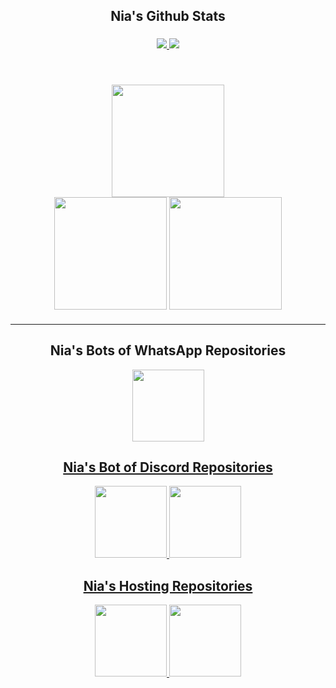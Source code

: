 <h2 align="center" style="font-family: Rubik 80s Fade">
    Nia's Github Stats
</h2>

<h3 align="center">
  <a href="https://github.com/lz20r">
      <img src="https://img.shields.io/github/followers/lz20r?label=Followers&style=for-the-badge&color=lightblue">
  </a>
  <a href="https://lz20r.link/discord" alt="Discord">
      <img src="https://img.shields.io/discord/1190032384096206909?label=discord&style=for-the-badge&color=lightblue"/>
  </a> 
</h3>

<br />
<div width="100%" style="margin: 20px" align="center">
    <img height="180" src="https://stats.hedystia.com/api?username=lz20r&theme=omni" />
    <br/>
    <img height="180" src="https://github-readme-stats.vercel.app/api/top-langs/?username=lz20r&layout=compact&theme=rose_pine&langs_count=9&border_color=61dafb&border_radius=10" />
    <img height="180" src="https://github-readme-streak-stats.herokuapp.com/?user=lz20r&theme=rose_pine&count-private=true&v=2&border=61dafb&border_radius=10" />
</div>
<hr/>

<h2 align="center" style="font-family: Rubik 80s Fade"> Nia's Bots of WhatsApp Repositories </h2>
<div width="100%" align="center">
    <a align="left" href="https://github.com/lz20r/totorobot.wa" title="Cinammon Hosting">
        <img height="115" src="https://github-readme-stats.vercel.app/api/pin/?username=lz20r&repo=totorobot.wa&theme=rose_pine&border_color=61dafb&border_radius=10"/>
        
<h2 align="center" style="font-family: Rubik 80s Fade"> Nia's Bot of Discord Repositories </h2>
<div width="100%" align="center">
    <a align="right" width="100%" href="https://github.com/lz20r/momojs" title="Momo js">
        <img height="115" src="https://github-readme-stats.vercel.app/api/pin/?username=lz20r&repo=momojs&theme=rose_pine&border_color=61dafb&border_radius=10"/>
    <a align="left" width="50%" href="https://github.com/lz20r/momopy" title="Momo py">
        <img height="115" src="https://github-readme-stats.vercel.app/api/pin/?username=lz20r&repo=momopy&theme=rose_pine&border_color=61dafb&border_radius=10"/>
</div>

<h2 align="center" style="font-family: Rubik 80s Fade"> Nia's Hosting Repositories </h2>
<div width="100%" align="center">
    <a align="left" href="https://github.com/cinammon-es/cinammon.es" title="Cinammon Hosting">
        <img height="115" src="https://github-readme-stats.vercel.app/api/pin/?username=cinammon-es&repo=cinammon&theme=rose_pine&border_color=61dafb&border_radius=10"/>
    <a align="left" href="https://github.com/lz20r/cinnamonScripts" title="Cinnamon Scripts">
        <img height="115" src="https://github-readme-stats.vercel.app/api/pin/?username=lz20r&repo=cinnamonScripts&theme=rose_pine&border_color=61dafb&border_radius=10"/>
</div>  
